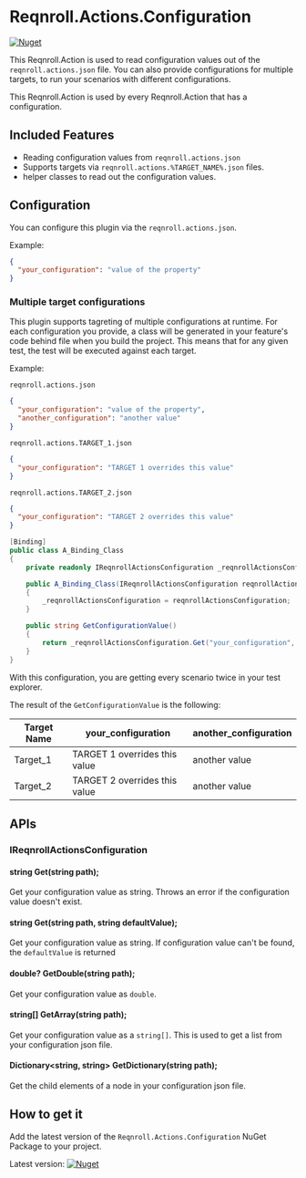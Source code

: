# Reqnroll.Actions.Configuration

[![Nuget](https://img.shields.io/nuget/v/Reqnroll.Actions.Configuration)](https://www.nuget.org/packages/Reqnroll.Actions.Configuration/)

This Reqnroll.Action is used to read configuration values out of the `reqnroll.actions.json` file. You can also provide configurations for multiple targets, to run your scenarios with different configurations.

This Reqnroll.Action is used by every Reqnroll.Action that has a configuration.

## Included Features

- Reading configuration values from `reqnroll.actions.json`
- Supports targets via `reqnroll.actions.%TARGET_NAME%.json` files.
- helper classes to read out the configuration values.

## Configuration

You can configure this plugin via the  `reqnroll.actions.json`.

Example:

``` json
{
  "your_configuration": "value of the property"
}
```

### Multiple target configurations

This plugin supports tagreting of multiple configurations at runtime. For each configuration you provide, a class will be generated in your feature's code behind file when you build the project. This means that for any given test, the test will be executed against each target.

Example:

```reqnroll.actions.json```

``` json
{
  "your_configuration": "value of the property",
  "another_configuration": "another value"
}
```


```reqnroll.actions.TARGET_1.json```

``` json
{
  "your_configuration": "TARGET 1 overrides this value"
}
```

```reqnroll.actions.TARGET_2.json```

``` json
{
  "your_configuration": "TARGET 2 overrides this value"
}
```

``` csharp
[Binding]
public class A_Binding_Class
{
    private readonly IReqnrollActionsConfiguration _reqnrollActionsConfiguration;

    public A_Binding_Class(IReqnrollActionsConfiguration reqnrollActionsConfiguration)
    {
        _reqnrollActionsConfiguration = reqnrollActionsConfiguration;
    }

    public string GetConfigurationValue()
    {
        return _reqnrollActionsConfiguration.Get("your_configuration", string.Empty);
    }
}
```

With this configuration, you are getting every scenario twice in your test explorer.

The result of the `GetConfigurationValue` is the following:


| Target Name | your_configuration            | another_configuration |
| ----------- | ----------------------------- | --------------------- |
| Target_1    | TARGET 1 overrides this value | another value         |
| Target_2    | TARGET 2 overrides this value | another value         |


## APIs

### IReqnrollActionsConfiguration

#### string Get(string path);
Get your configuration value as string. Throws an error if the configuration value doesn't exist.
#### string Get(string path, string defaultValue);
Get your configuration value as string. If configuration value can't be found, the `defaultValue` is returned
#### double? GetDouble(string path);
Get your configuration value as `double`. 
#### string[] GetArray(string path);
Get your configuration value as a `string[]`. This is used to get a list from your configuration json file.
#### Dictionary<string, string> GetDictionary(string path);
Get the child elements of a node in your configuration json file.

## How to get it

Add the latest version of the `Reqnroll.Actions.Configuration` NuGet Package to your project.

Latest version: [![Nuget](https://img.shields.io/nuget/v/Reqnroll.Actions.Configuration)](https://www.nuget.org/packages/Reqnroll.Actions.Configuration/)
